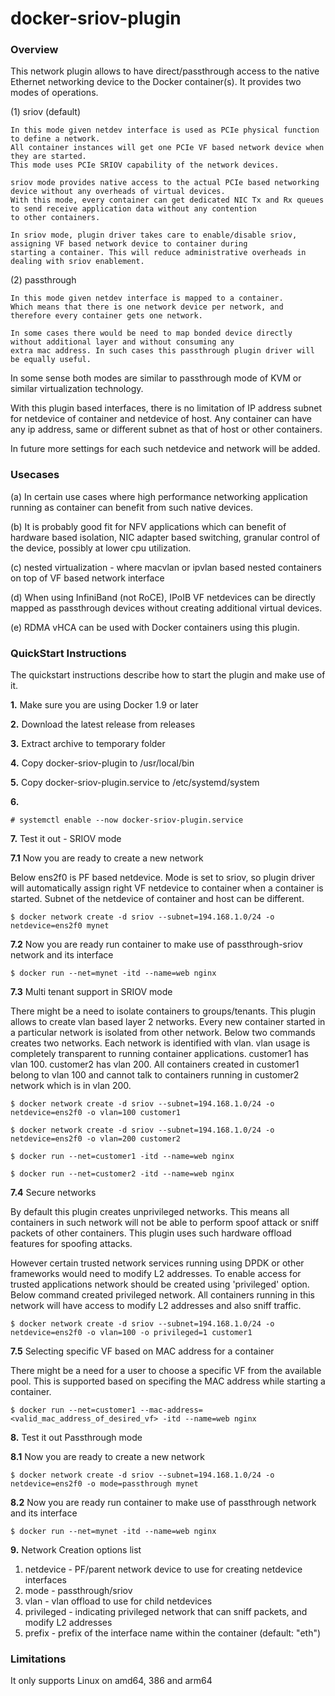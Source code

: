 docker-sriov-plugin
=========================

### Overview

This network plugin allows to have direct/passthrough access to the native Ethernet networking device to the Docker container(s).
It provides two modes of operations.

(1) sriov (default)

    In this mode given netdev interface is used as PCIe physical function to define a network.
    All container instances will get one PCIe VF based network device when they are started.
    This mode uses PCIe SRIOV capability of the network devices.

    sriov mode provides native access to the actual PCIe based networking device without any overheads of virtual devices.
    With this mode, every container can get dedicated NIC Tx and Rx queues to send receive application data without any contention
    to other containers.

    In sriov mode, plugin driver takes care to enable/disable sriov, assigning VF based network device to container during
    starting a container. This will reduce administrative overheads in dealing with sriov enablement.

(2) passthrough
    
    In this mode given netdev interface is mapped to a container.
    Which means that there is one network device per network, and therefore every container gets one network.

    In some cases there would be need to map bonded device directly without additional layer and without consuming any
    extra mac address. In such cases this passthrough plugin driver will be equally useful.

In some sense both modes are similar to passthrough mode of KVM or similar virtualization technology.

With this plugin based interfaces, there is no limitation of IP address subnet for netdevice of container and netdevice of host.
Any container can have any ip address, same or different subnet as that of host or other containers.

In future more settings for each such netdevice and network will be added.

### Usecases

(a) In certain use cases where high performance networking application running as container can benefit from such native devices.

(b) It is probably good fit for NFV applications which can benefit of hardware based isolation, NIC adapter based switching, granular control of the device, possibly at lower cpu utilization.

(c) nested virtualization - where macvlan or ipvlan based nested containers on top of VF based network interface

(d) When using InfiniBand (not RoCE), IPoIB VF netdevices can be directly mapped as passthrough devices without creating additional virtual devices.

(e) RDMA vHCA can be used with Docker containers using this plugin.

### QuickStart Instructions

The quickstart instructions describe how to start the plugin and make use of it.

**1.** Make sure you are using Docker 1.9 or later

**2.** Download the latest release from releases

**3.** Extract archive to temporary folder

**4.** Copy docker-sriov-plugin to /usr/local/bin

**5.** Copy docker-sriov-plugin.service to /etc/systemd/system

**6.**
```
# systemctl enable --now docker-sriov-plugin.service
```

**7.** Test it out - SRIOV mode

**7.1** Now you are ready to create a new network

Below ens2f0 is PF based netdevice.
Mode is set to sriov, so plugin driver will automatically assign right VF netdevice
to container when a container is started.
Subnet of the netdevice of container and host can be different.

```
$ docker network create -d sriov --subnet=194.168.1.0/24 -o netdevice=ens2f0 mynet
```

**7.2** Now you are ready run container to make use of passthrough-sriov network and its interface
```
$ docker run --net=mynet -itd --name=web nginx

```

**7.3** Multi tenant support in SRIOV mode

There might be a need to isolate containers to groups/tenants.
This plugin allows to create vlan based layer 2 networks.
Every new container started in a particular network is isolated from other network.
Below two commands creates two networks.
Each network is identified with vlan. vlan usage is completely transparent to running container applications.
customer1 has vlan 100.
customer2 has vlan 200.
All containers created in customer1 belong to vlan 100 and cannot talk to containers running in customer2 network which is in vlan 200.

```
$ docker network create -d sriov --subnet=194.168.1.0/24 -o netdevice=ens2f0 -o vlan=100 customer1
```

```
$ docker network create -d sriov --subnet=194.168.1.0/24 -o netdevice=ens2f0 -o vlan=200 customer2
```

```
$ docker run --net=customer1 -itd --name=web nginx
```

```
$ docker run --net=customer2 -itd --name=web nginx
```


**7.4** Secure networks

By default this plugin creates unprivileged networks. This means all containers in such network will not be able to perform spoof attack or sniff packets of other containers.
This plugin uses such hardware offload features for spoofing attacks.

However certain trusted network services running using DPDK or other frameworks would need to modify L2 addresses.
To enable access for trusted applications network should be created using 'privileged' option.
Below command created privileged network. All containers running in this network will have access to modify L2 addresses and also sniff traffic.

```
$ docker network create -d sriov --subnet=194.168.1.0/24 -o netdevice=ens2f0 -o vlan=100 -o privileged=1 customer1
```

**7.5** Selecting specific VF based on MAC address for a container

There might be a need for a user to choose a specific VF from the available pool.
This is supported based on specifing the MAC address while starting a container.

```
$ docker run --net=customer1 --mac-address=<valid_mac_address_of_desired_vf> -itd --name=web nginx
```


**8.** Test it out Passthrough mode

**8.1** Now you are ready to create a new network

```
$ docker network create -d sriov --subnet=194.168.1.0/24 -o netdevice=ens2f0 -o mode=passthrough mynet
```

**8.2** Now you are ready run container to make use of passthrough network and its interface
```
$ docker run --net=mynet -itd --name=web nginx

```


**9.** Network Creation options list

1. netdevice - PF/parent network device to use for creating netdevice interfaces
2. mode - passthrough/sriov
3. vlan - vlan offload to use for child netdevices
4. privileged - indicating privileged network that can sniff packets, and modify L2 addresses
5. prefix - prefix of the interface name within the container (default: "eth")

### Limitations

It only supports Linux on amd64, 386 and arm64

